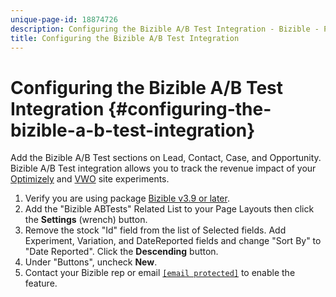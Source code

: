 ```yaml
---
unique-page-id: 18874726
description: Configuring the Bizible A/B Test Integration - Bizible - Product Documentation
title: Configuring the Bizible A/B Test Integration
---
```


# Configuring the Bizible A/B Test Integration {#configuring-the-bizible-a-b-test-integration}

Add the Bizible A/B Test sections on Lead, Contact, Case, and Opportunity. Bizible A/B Test integration allows you to track the revenue impact of your [Optimizely](http://optimizely.com/) and [VWO](http://vwo.com/) site experiments.

1. Verify you are using package [Bizible v3.9 or later](http://bizible.com/sf).
1. Add the "Bizible ABTests" Related List to your Page Layouts then click the **Settings** (wrench) button.
1. Remove the stock "Id" field from the list of Selected fields. Add Experiment, Variation, and DateReported fields and change "Sort By" to "Date Reported". Click the **Descending** button.
1. Under "Buttons", uncheck **New**.
1. Contact your Bizible rep or email [`[email protected]`](http://docs.marketo.com/cdn-cgi/l/email-protection#65161015150a171125070c1f0c0709004b060a08) to enable the feature.

